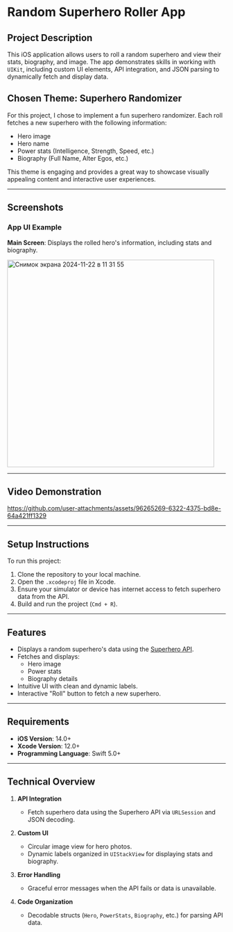 # Random Superhero Roller App

## Project Description
This iOS application allows users to roll a random superhero and view their stats, biography, and image. The app demonstrates skills in working with `UIKit`, including custom UI elements, API integration, and JSON parsing to dynamically fetch and display data.

## Chosen Theme: Superhero Randomizer  
For this project, I chose to implement a fun superhero randomizer. Each roll fetches a new superhero with the following information:
- Hero image
- Hero name
- Power stats (Intelligence, Strength, Speed, etc.)
- Biography (Full Name, Alter Egos, etc.)

This theme is engaging and provides a great way to showcase visually appealing content and interactive user experiences.

---

## Screenshots

### App UI Example

**Main Screen**: Displays the rolled hero's information, including stats and biography.  

<img width="477" alt="Снимок экрана 2024-11-22 в 11 31 55" src="https://github.com/user-attachments/assets/f6d49410-61c4-4b48-b198-9c22bb8fea57">


---

## Video Demonstration

https://github.com/user-attachments/assets/96265269-6322-4375-bd8e-64a421ff1329


---

## Setup Instructions

To run this project:

1. Clone the repository to your local machine.
2. Open the `.xcodeproj` file in Xcode.
3. Ensure your simulator or device has internet access to fetch superhero data from the API.
4. Build and run the project (`Cmd + R`).

---

## Features

- Displays a random superhero's data using the [Superhero API](https://akabab.github.io/superhero-api/).
- Fetches and displays:
  - Hero image
  - Power stats
  - Biography details
- Intuitive UI with clean and dynamic labels.
- Interactive "Roll" button to fetch a new superhero.

---

## Requirements

- **iOS Version**: 14.0+
- **Xcode Version**: 12.0+
- **Programming Language**: Swift 5.0+

---

## Technical Overview

1. **API Integration**  
   - Fetch superhero data using the Superhero API via `URLSession` and JSON decoding.

2. **Custom UI**  
   - Circular image view for hero photos.
   - Dynamic labels organized in `UIStackView` for displaying stats and biography.

3. **Error Handling**  
   - Graceful error messages when the API fails or data is unavailable.

4. **Code Organization**  
   - Decodable structs (`Hero`, `PowerStats`, `Biography`, etc.) for parsing API data.
